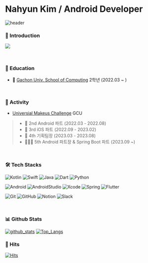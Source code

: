 # Nahyun Kim / Android Developer

![header](https://capsule-render.vercel.app/api?type=waving&color=gradient&height=250&section=header&text=Nahyun%20Kim&fontSize=90)

### 🌈 Introduction
<a href="https://chill-waste-c34.notion.site/Android-Developer-f1b425fac02c4b6f901dbfa637033a04?pvs=4"><img src="https://img.shields.io/badge/Notion-000000?style=for-the-badge&logo=notion&logoColor=white"/></a>

</br>


### 🏫 Education
- 📖 [Gachon Univ. School of Computing](https://sw.gachon.ac.kr/cms/) 2학년 (2022.03 ~ )
</br>

### 🚀 Activity
- [Universial Makeus Challenge](https://www.makeus.in/umc) GCU
> - 📱  2nd Android 파트 (2022.03 - 2022.08)
> - 🍎  3rd iOS 파트 (2022.09 - 2023.02)
> - 🎉 4th 기획팀장 (2023.03 - 2023.08)
> - 🧑🏻‍🏫 5th Android 파트장 & Spring Boot 파트 (2023.09 ~)
</br>


### 🛠 Tech Stacks
<div align="left">
 
 ![Kotlin](https://img.shields.io/badge/kotlin-%237F52FF.svg?style=flat-square&logo=kotlin&logoColor=white)
 ![Swift](https://img.shields.io/badge/-Swift-F05138?style=flat-square&logo=Swift&logoColor=white)
 ![Java](https://img.shields.io/badge/java-%23ED8B00.svg?style=flat-square&logo=openjdk&logoColor=white)
 ![Dart](https://img.shields.io/badge/dart-%230175C2.svg?style=flat-square&logo=dart&logoColor=white)
 ![Python](https://img.shields.io/badge/python-3670A0?style=flat-square&logo=python&logoColor=ffdd54)

 ![Android](https://img.shields.io/badge/android-34A853?style=flat-square&logo=android&logoColor=white)
 ![AndroidStudio](https://img.shields.io/badge/androidstudio-3DDC84?style=flat-square&logo=androidstudio&logoColor=white)
 ![Xcode](https://img.shields.io/badge/-Xcode-147EFB?style=flat-square&logo=Xcode&logoColor=white)
 ![Spring](https://img.shields.io/badge/spring-%236DB33F.svg?style=flat-square&logo=spring&logoColor=white)
 ![Flutter](https://img.shields.io/badge/Flutter-%2302569B.svg?style=flat-square&logo=Flutter&logoColor=white)

 ![Git](https://img.shields.io/badge/git-%23F05033.svg?style=flat-square&logo=git&logoColor=white)
 ![GitHub](https://img.shields.io/badge/github-%23121011.svg?style=flat-square&logo=github&logoColor=white)
 ![Notion](https://img.shields.io/badge/Notion-%23000000.svg?style=flat-square&logo=notion&logoColor=white)
 ![Slack](https://img.shields.io/badge/slack-4A154B?style=flat-square&logo=slack&logoColor=white)
 
</div>
</br>

### 📊 Github Stats
[![github_stats](https://github-readme-stats.vercel.app/api?username=nahy-512&show_icons=true&hide_border=true)](https://github.com/EunsuSeo01)
[![Top_Langs](https://github-readme-stats.vercel.app/api/top-langs/?username=nahy-512&layout=compact)](https://github.com/nahy-512)
<br>

### 👀 Hits
[![Hits](https://hits.seeyoufarm.com/api/count/incr/badge.svg?url=https%3A%2F%2Fgithub.com%2Fnahy-512%2Fhit-counter&count_bg=%239200FF&title_bg=%2300E7FF&icon=&icon_color=%23F30000&title=Hits&edge_flat=false)](https://github.com/nahy-512/Kim-Na-Hyun/blob/main/README.md)

